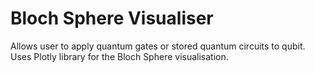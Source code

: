 # Bloch Sphere Visualiser

Allows user to apply quantum gates or stored quantum circuits to qubit. Uses Plotly library for the Bloch Sphere visualisation. 
